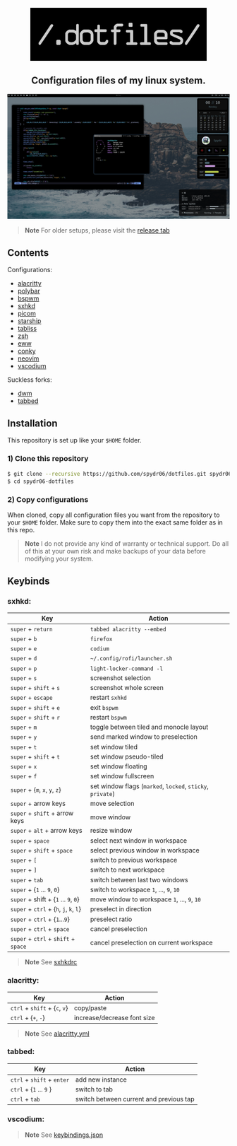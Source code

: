 <div align="center">
    <p>
        <img width="400" src="/.github/img/title.png"></img>
    </p>
    <h2>Configuration files of my linux system.</h2>
</div>

![rice](/.github/img/rice.png)

> **Note**
> For older setups, please visit the [release tab](https://github.com/spydr06/dotfiles/releases)

## Contents

Configurations:

* [alacritty](../.config/alacritty)
* [polybar](../.config/polybar)
* [bspwm](../.config/bspwm)
* [sxhkd](../.config/sxhkd)
* [picom](../.config/picom)
* [starship](../.config/starship.toml)
* [tabliss](../tabliss.json)
* [zsh](../.zshrc)
* [eww](../.config/eww)
* [conky](../.config/conky.conf)
* [neovim](../.config/nvim)
* [vscodium](../config/VSCodium)

Suckless forks:

* [dwm](../suckless/dwm)
* [tabbed](../suckless/tabbed)

## Installation

This repository is set up like your `$HOME` folder.

### 1) Clone this repository

```bash
$ git clone --recursive https://github.com/spydr06/dotfiles.git spydr06-dotfiles
$ cd spydr06-dotfiles
```

### 2) Copy configurations

When cloned, copy all configuration files you want from the repository to your `$HOME` folder. Make sure to copy them into the exact same folder as in this repo.

> **Note**
> I do not provide any kind of warranty or technical support. Do all of this at your own risk and make backups of your data before modifying your system.

## Keybinds

### sxhkd:

| Key                | Action |
|--------------------|--------|
| `super` + `return` | `tabbed alacritty --embed` |
| `super` + `b`      | `firefox`                  |
| `super` + `e`      | `codium`                   |
| `super` + `d`      | `~/.config/rofi/launcher.sh` |
| `super` + `p`      | `light-locker-command -l`
| `super` + `s`      | screenshot selection |
| `super` + `shift` + `s` | screenshot whole screen |
| `super` + `escape` | restart `sxhkd` |
| `super` + `shift` + `e` | exit `bspwm` |
| `super` + `shift` + `r` | restart `bspwm` |
| `super` + `m`      | toggle between tiled and monocle layout |
| `super` + `y`      | send marked window to preselection |
| `super` + `t`      | set window tiled |
| `super` + `shift` + `t` | set window pseudo-tiled |
| `super` + `x`      | set window floating |
| `super` + `f`      | set window fullscreen |
| `super` + {`m`, `x`, `y`, `z`} | set window flags (`marked`, `locked`, `sticky`, `private`) |
| `super` + arrow keys | move selection |
| `super` + `shift` + arrow keys | move window |
| `super` + `alt` + arrow keys | resize window |
| `super` + `space` | select next window in workspace |
| `super` + `shift` + `space` | select previous window in workspace |
| `super` + `[` | switch to previous workspace |
| `super` + `]` | switch to next workspace |
| `super` + `tab` | switch between last two windows |
| `super` + {`1` ... `9`, `0`} | switch to workspace `1`, ..., `9`, `10` |
| `super` + shift + {`1` ... `9`, `0`} | move window to workspace `1`, ..., `9`, `10` |
| `super` + `ctrl` + {`h`, `j`, `k`, `l`} | preselect in direction |
| `super` + `ctrl` + {`1`...`9`} | preselect ratio |
| `super` + `ctrl` + `space` | cancel preselection |
| `super` + `ctrl` + `shift` + `space` | cancel preselection on current workspace |

> **Note**
> See [sxhkdrc](../.config/sxhkd/sxhkdrc)

### alacritty:

| Key           | Action |
|---------------|--------|
| `ctrl` + `shift` + {`c`, `v`} | copy/paste
| `ctrl` + {`+`, `-`} | increase/decrease font size

> **Note**
> See [alacritty.yml](../.config/alacritty/alacritty.yml)

### tabbed:

| Key           | Action |
|---------------|--------|
| `ctrl` + `shift` + `enter` | add new instance |
| `ctrl` + {`1` ... `9` } | switch to tab |
| `ctrl` + `tab` | switch between current and previous tap |

### vscodium:

> **Note**
> See [keybindings.json](../.config/VSCodium/User/keybindings.json)
